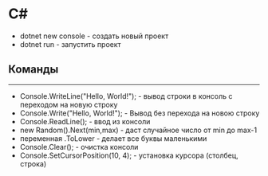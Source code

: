 # C#

* dotnet new console - создать новый проект
* dotnet run - запустить проект

## Команды
---
* Console.WriteLine("Hello, World!"); - вывод строки в консоль с переходом на новую строку
* Console.Write("Hello, World!"); - Вывод без перехода на новою строку
* Console.ReadLine(); - ввод из консоли
* new Random().Next(min,max) - даст случайное число от min до max-1
* переменная .ToLower - делает все буквы маленькими
* Console.Clear(); - очистка консоли
* Console.SetCursorPosition(10, 4); - установка курсора (столбец, строка)
